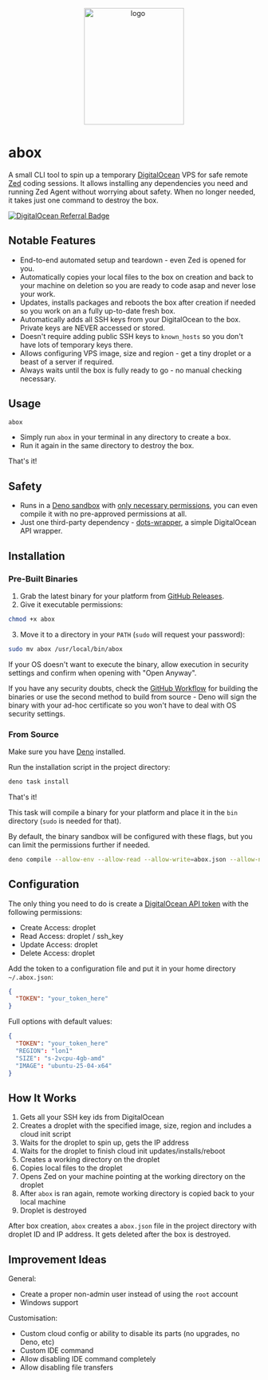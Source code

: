 <p align="center">
  <img width="200" height="234" alt="logo" src="https://github.com/user-attachments/assets/c260f63a-32e0-4092-992b-3928b5f9c9d4" />
</p>

# abox

A small CLI tool to spin up a temporary [DigitalOcean](https://www.digitalocean.com/?refcode=c428dc58f014) VPS for safe remote [Zed](https://zed.sh/) coding sessions. It allows installing any dependencies you need and running Zed Agent without worrying about safety. When no longer needed, it takes just one command to destroy the box.

[![DigitalOcean Referral Badge](https://web-platforms.sfo2.cdn.digitaloceanspaces.com/WWW/Badge%201.svg)](https://www.digitalocean.com/?refcode=c428dc58f014)

## Notable Features

- End-to-end automated setup and teardown - even Zed is opened for you.
- Automatically copies your local files to the box on creation and back to your machine on deletion so you are ready to code asap and never lose your work.
- Updates, installs packages and reboots the box after creation if needed so you work on an a fully up-to-date fresh box.
- Automatically adds all SSH keys from your DigitalOcean to the box. Private keys are NEVER accessed or stored.
- Doesn't require adding public SSH keys to `known_hosts` so you don't have lots of temporary keys there.
- Allows configuring VPS image, size and region - get a tiny droplet or a beast of a server if required.
- Always waits until the box is fully ready to go - no manual checking necessary.

## Usage

```bash
abox
```

- Simply run `abox` in your terminal in any directory to create a box.
- Run it again in the same directory to destroy the box.

That's it!

## Safety

- Runs in a [Deno sandbox](https://docs.deno.com/runtime/fundamentals/security/) with [only necessary permissions](https://github.com/kolyasapphire/abox/blob/main/deno.json#L11), you can even compile it with no pre-approved permissions at all.
- Just one third-party dependency - [dots-wrapper](https://www.npmjs.com/package/dots-wrapper), a simple DigitalOcean API wrapper.

## Installation

### Pre-Built Binaries

1. Grab the latest binary for your platform from [GitHub Releases](https://github.com/kolyasapphire/abox/releases).
2. Give it executable permissions:

```bash
chmod +x abox
```

3. Move it to a directory in your `PATH` (`sudo` will request your password):

```bash
sudo mv abox /usr/local/bin/abox
```

If your OS doesn't want to execute the binary, allow execution in security settings and confirm when opening with "Open Anyway".

If you have any security doubts, check the [GitHub Workflow](https://github.com/kolyasapphire/abox/blob/main/.github/workflows/publish.yml) for building the binaries or use the second method to build from source - Deno will sign the binary with your ad-hoc certificate so you won't have to deal with OS security settings.

### From Source

Make sure you have [Deno](https://deno.land/) installed.

Run the installation script in the project directory:

```bash
deno task install
```

That's it!

This task will compile a binary for your platform and place it in the `bin` directory (`sudo` is needed for that).

By default, the binary sandbox will be configured with these flags, but you can limit the permissions further if needed.

```bash
deno compile --allow-env --allow-read --allow-write=abox.json --allow-net=api.digitalocean.com:443 --allow-run=ssh,scp,zed
```

## Configuration

The only thing you need to do is create a [DigitalOcean API token](https://cloud.digitalocean.com/account/api/tokens) with the following permissions:

- Create Access: droplet
- Read Access: droplet / ssh_key
- Update Access: droplet
- Delete Access: droplet

Add the token to a configuration file and put it in your home directory `~/.abox.json`:

```json
{
  "TOKEN": "your_token_here"
}
```

Full options with default values:

```json
{
  "TOKEN": "your_token_here"
  "REGION": "lon1"
  "SIZE": "s-2vcpu-4gb-amd"
  "IMAGE": "ubuntu-25-04-x64"
}
```

## How It Works

1. Gets all your SSH key ids from DigitalOcean
2. Creates a droplet with the specified image, size, region and includes a cloud init script
3. Waits for the droplet to spin up, gets the IP address
4. Waits for the droplet to finish cloud init updates/installs/reboot
5. Creates a working directory on the droplet
6. Copies local files to the droplet
7. Opens Zed on your machine pointing at the working directory on the droplet
8. After `abox` is ran again, remote working directory is copied back to your local machine
9. Droplet is destroyed

After box creation, `abox` creates a `abox.json` file in the project directory with droplet ID and IP address.
It gets deleted after the box is destroyed.

## Improvement Ideas

General:
- Create a proper non-admin user instead of using the `root` account
- Windows support

Customisation:
- Custom cloud config or ability to disable its parts (no upgrades, no Deno, etc)
- Custom IDE command
- Allow disabling IDE command completely
- Allow disabling file transfers

